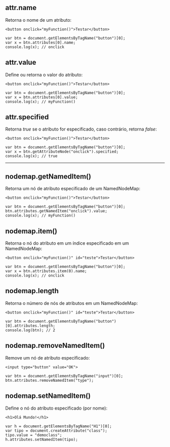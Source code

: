 ## attr.name
Retorna o nome de um atributo:

    <button onclick="myFunction()">Testar</button>
    
    var btn = document.getElementsByTagName("button")[0];
    var x = btn.attributes[0].name; 
    console.log(x); // onclick

## attr.value 
Define ou retorna o valor do atributo:

    <button onclick="myFunction()">Testar</button>
    
    var btn = document.getElementsByTagName("button")[0];
    var x = btn.attributes[0].value;
    console.log(x); // myFunction()

## attr.specified 
Retorna *true* se o atributo for especificado, caso contrário, retorna *false*:

    <button onclick="myFunction()">Testar</button>
    
    var btn = document.getElementsByTagName("button")[0];
    var x = btn.getAttributeNode("onclick").specified;
    console.log(x); // true
    
---
    
## nodemap.getNamedItem()
Retorna um nó de atributo especificado de um NamedNodeMap:
    
    <button onclick="myFunction()">Testar</button>
    
    var btn = document.getElementsByTagName("button")[0];
    btn.attributes.getNamedItem("onclick").value; 
    console.log(x); // myFunction()

## nodemap.item()
Retorna o nó do atributo em um índice especificado em um NamedNodeMap:
    
    <button onclick="myFunction()" id="teste">Testar</button>

    var btn = document.getElementsByTagName("button")[0];
    var x = btn.attributes.item(0).name;  
    console.log(x); // onclick

## nodemap.length 
Retorna o número de nós de atributos em um NamedNodeMap:

    <button onclick="myFunction()" id="teste">Testar</button>

    var btn = document.getElementsByTagName("button")[0].attributes.length;
    console.log(btn); // 2

## nodemap.removeNamedItem()
Remove um nó de atributo especificado:

    <input type="button" value="OK">

    var btn = document.getElementsByTagName("input")[0]; 
    btn.attributes.removeNamedItem("type");

## nodemap.setNamedItem()
Define o nó do atributo especificado (por nome):

    <h1>Olá Mundo!</h1>
    
    var h = document.getElementsByTagName("H1")[0];
    var tipo = document.createAttribute("class");
    tipo.value = "democlass";
    h.attributes.setNamedItem(tipo);
